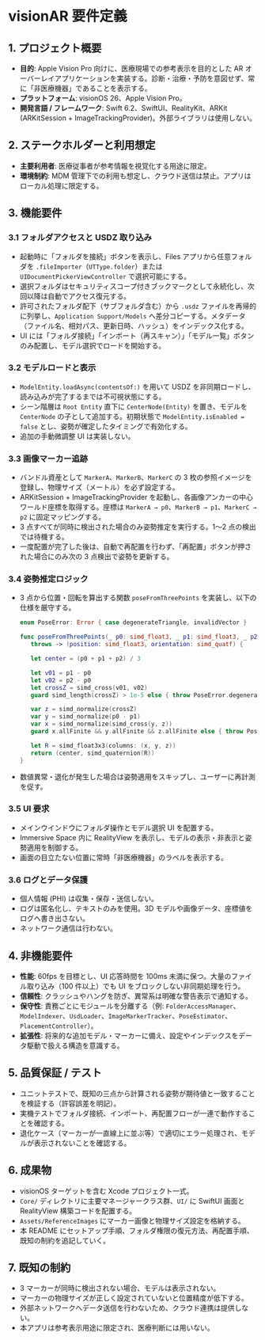 # visionAR 要件定義

## 1. プロジェクト概要
- **目的**: Apple Vision Pro 向けに、医療現場での参考表示を目的とした AR オーバーレイアプリケーションを実装する。診断・治療・予防を意図せず、常に「非医療機器」であることを表示する。
- **プラットフォーム**: visionOS 26、Apple Vision Pro。
- **開発言語 / フレームワーク**: Swift 6.2、SwiftUI、RealityKit、ARKit (ARKitSession + ImageTrackingProvider)。外部ライブラリは使用しない。

## 2. ステークホルダーと利用想定
- **主要利用者**: 医療従事者が参考情報を視覚化する用途に限定。
- **環境制約**: MDM 管理下での利用も想定し、クラウド送信は禁止。アプリはローカル処理に限定する。

## 3. 機能要件
### 3.1 フォルダアクセスと USDZ 取り込み
- 起動時に「フォルダを接続」ボタンを表示し、Files アプリから任意フォルダを `.fileImporter`（`UTType.folder`）または `UIDocumentPickerViewController` で選択可能にする。
- 選択フォルダはセキュリティスコープ付きブックマークとして永続化し、次回以降は自動でアクセス復元する。
- 許可されたフォルダ配下（サブフォルダ含む）から `.usdz` ファイルを再帰的に列挙し、`Application Support/Models` へ差分コピーする。メタデータ（ファイル名、相対パス、更新日時、ハッシュ）をインデックス化する。
- UI には「フォルダ接続」「インポート（再スキャン）」「モデル一覧」ボタンのみ配置し、モデル選択でロードを開始する。

### 3.2 モデルロードと表示
- `ModelEntity.loadAsync(contentsOf:)` を用いて USDZ を非同期ロードし、読み込みが完了するまでは不可視状態にする。
- シーン階層は `Root Entity` 直下に `CenterNode(Entity)` を置き、モデルを `CenterNode` の子として追加する。初期状態で `ModelEntity.isEnabled = false` とし、姿勢が確定したタイミングで有効化する。
- 追加の手動微調整 UI は実装しない。

### 3.3 画像マーカー追跡
- バンドル資産として `MarkerA`、`MarkerB`、`MarkerC` の 3 枚の参照イメージを登録し、物理サイズ（メートル）を必ず設定する。
- ARKitSession + ImageTrackingProvider を起動し、各画像アンカーの中心ワールド座標を取得する。座標は `MarkerA → p0`、`MarkerB → p1`、`MarkerC → p2` に固定マッピングする。
- 3 点すべてが同時に検出された場合のみ姿勢推定を実行する。1～2 点の検出では待機する。
- 一度配置が完了した後は、自動で再配置を行わず、「再配置」ボタンが押された場合にのみ次の 3 点検出で姿勢を更新する。

### 3.4 姿勢推定ロジック
- 3 点から位置・回転を算出する関数 `poseFromThreePoints` を実装し、以下の仕様を厳守する。
  ```swift
  enum PoseError: Error { case degenerateTriangle, invalidVector }

  func poseFromThreePoints(_ p0: simd_float3, _ p1: simd_float3, _ p2: simd_float3)
     throws -> (position: simd_float3, orientation: simd_quatf) {

     let center = (p0 + p1 + p2) / 3

     let v01 = p1 - p0
     let v02 = p2 - p0
     let crossZ = simd_cross(v01, v02)
     guard simd_length(crossZ) > 1e-5 else { throw PoseError.degenerateTriangle }

     var z = simd_normalize(crossZ)
     var y = simd_normalize(p0 - p1)
     var x = simd_normalize(simd_cross(y, z))
     guard x.allFinite && y.allFinite && z.allFinite else { throw PoseError.invalidVector }

     let R = simd_float3x3(columns: (x, y, z))
     return (center, simd_quaternion(R))
  }
  ```
- 数値異常・退化が発生した場合は姿勢適用をスキップし、ユーザーに再計測を促す。

### 3.5 UI 要求
- メインウインドウにフォルダ操作とモデル選択 UI を配置する。
- Immersive Space 内に RealityView を表示し、モデルの表示・非表示と姿勢適用を制御する。
- 画面の目立たない位置に常時「非医療機器」のラベルを表示する。

### 3.6 ログとデータ保護
- 個人情報 (PHI) は収集・保存・送信しない。
- ログは匿名化し、テキストのみを使用。3D モデルや画像データ、座標値をログへ書き出さない。
- ネットワーク通信は行わない。

## 4. 非機能要件
- **性能**: 60fps を目標とし、UI 応答時間を 100ms 未満に保つ。大量のファイル取り込み（100 件以上）でも UI をブロックしない非同期処理を行う。
- **信頼性**: クラッシュやハングを防ぎ、異常系は明確な警告表示で通知する。
- **保守性**: 責務ごとにモジュールを分離する（例: `FolderAccessManager`、`ModelIndexer`、`UsdLoader`、`ImageMarkerTracker`、`PoseEstimator`、`PlacementController`）。
- **拡張性**: 将来的な追加モデル・マーカーに備え、設定やインデックスをデータ駆動で扱える構造を意識する。

## 5. 品質保証 / テスト
- ユニットテストで、既知の三点から計算される姿勢が期待値と一致することを検証する（許容誤差を明記）。
- 実機テストでフォルダ接続、インポート、再配置フローが一連で動作することを確認する。
- 退化ケース（マーカーが一直線上に並ぶ等）で適切にエラー処理され、モデルが表示されないことを確認する。

## 6. 成果物
- visionOS ターゲットを含む Xcode プロジェクト一式。
- `Core/` ディレクトリに主要マネージャークラス群、`UI/` に SwiftUI 画面と RealityView 構築コードを配置する。
- `Assets/ReferenceImages` にマーカー画像と物理サイズ設定を格納する。
- 本 README にセットアップ手順、フォルダ権限の復元方法、再配置手順、既知の制約を追記していく。

## 7. 既知の制約
- 3 マーカーが同時に検出されない場合、モデルは表示されない。
- マーカーの物理サイズが正しく設定されていないと位置精度が低下する。
- 外部ネットワークへデータ送信を行わないため、クラウド連携は提供しない。
- 本アプリは参考表示用途に限定され、医療判断には用いない。
